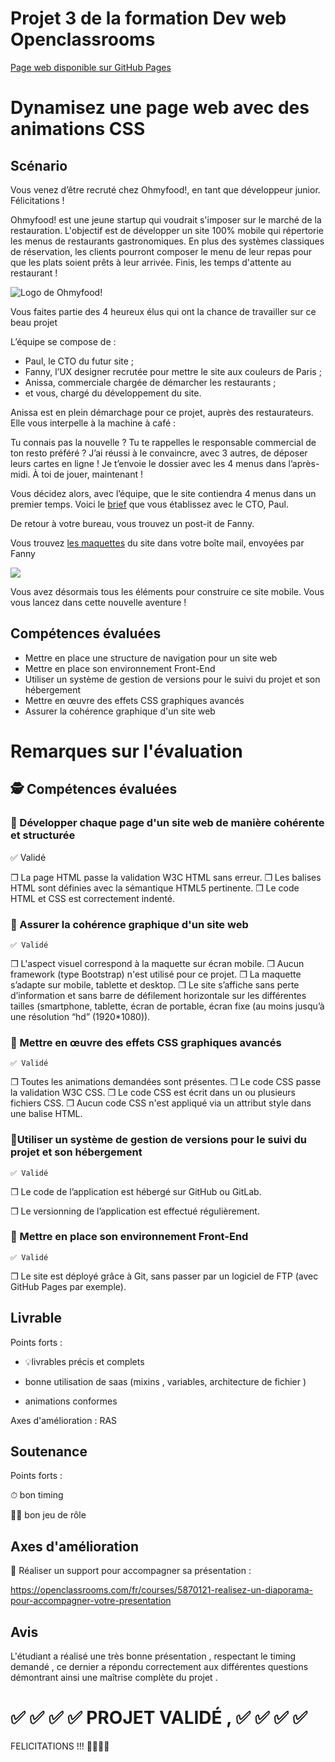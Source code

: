 
# Projet 3 de la formation Dev web Openclassrooms

[Page web disponible sur GitHub Pages](https://ptitgreg.github.io/GregoryVENET_3_14092021/)

# Dynamisez une page web avec des animations CSS

## Scénario

Vous venez d’être recruté chez Ohmyfood!, en tant que développeur junior. Félicitations !

Ohmyfood! est une jeune startup qui voudrait s'imposer sur le marché de la restauration. L'objectif est de développer un site 100% mobile qui répertorie les menus de restaurants gastronomiques. En plus des systèmes classiques de réservation, les clients pourront composer le menu de leur repas pour que les plats soient prêts à leur arrivée. Finis, les temps d'attente au restaurant !

![Logo de Ohmyfood!](https://user.oc-static.com/upload/2020/08/24/15982603994672_ohmyfood.png)

Vous faites partie des 4 heureux élus qui ont la chance de travailler sur ce beau projet

L’équipe se compose de :

+ Paul, le CTO du futur site ;
+ Fanny, l’UX designer recrutée pour mettre le site aux couleurs de Paris ;
+ Anissa, commerciale chargée de démarcher les restaurants ;
+ et vous, chargé du développement du site.

Anissa est en plein démarchage pour ce projet, auprès des restaurateurs. Elle vous interpelle à
la machine à café :

Tu connais pas la nouvelle ? Tu te rappelles le responsable commercial de ton resto préféré ? J’ai réussi à le convaincre, avec 3 autres, de déposer leurs cartes en ligne ! Je t’envoie le dossier avec les 4 menus dans l’après-midi. À toi de jouer, maintenant !

Vous décidez alors, avec l’équipe, que le site contiendra 4 menus dans un premier temps. Voici le [brief](https://s3-eu-west-1.amazonaws.com/course.oc-static.com/projects/DW_P3/Brief%20cre%CC%81atif%20-%20Ohmyfood!.pdf) que vous établissez avec le CTO, Paul.

De retour à votre bureau, vous trouvez un post-it de Fanny.

Vous trouvez [les maquettes](https://s3-eu-west-1.amazonaws.com/course.oc-static.com/projects/DW_P3/Maquettes%20Ohmyfood.zip) du site dans votre boîte mail, envoyées par Fanny

![](https://user.oc-static.com/upload/2020/08/24/15982605908418_Maquettes%20Ohmyfood.jpg)

Vous avez désormais tous les éléments pour construire ce site mobile. Vous vous lancez dans cette nouvelle aventure !

## Compétences évaluées

+ Mettre en place une structure de navigation pour un site web
+ Mettre en place son environnement Front-End
+ Utiliser un système de gestion de versions pour le suivi du projet et son hébergement
+ Mettre en œuvre des effets CSS graphiques avancés
+ Assurer la cohérence graphique d'un site web

# Remarques sur l'évaluation

## 🕵️‍ Compétences évaluées

### 🎯 Développer chaque page d'un site web de manière cohérente et structurée

   ✅ Validé

❒ La page HTML passe la validation W3C HTML sans erreur.
❒ Les balises HTML sont définies avec la sémantique HTML5 pertinente.
❒ Le code HTML et CSS est correctement indenté.

### 🎯 Assurer la cohérence graphique d'un site web

    ✅ Validé

❒ L'aspect visuel correspond à la maquette sur écran mobile.
❒ Aucun framework (type Bootstrap) n'est utilisé pour ce projet.
❒ La maquette s’adapte sur mobile, tablette et desktop.
❒ Le site s’affiche sans perte d’information et sans barre de défilement horizontale sur les différentes tailles (smartphone, tablette, écran de portable, écran fixe (au moins jusqu’à une résolution “hd” (1920*1080)).

### 🎯 Mettre en œuvre des effets CSS graphiques avancés

    ✅ Validé

❒ Toutes les animations demandées sont présentes.
❒ Le code CSS passe la validation W3C CSS.
❒ Le code CSS est écrit dans un ou plusieurs fichiers CSS.
❒ Aucun code CSS n'est appliqué via un attribut style dans une balise HTML.

### 🎯Utiliser un système de gestion de versions pour le suivi du projet et son hébergement

    ✅ Validé

❒ Le code de l’application est hébergé sur GitHub ou GitLab.

❒ Le versionning de l’application est effectué régulièrement.

### 🎯 Mettre en place son environnement Front-End

    ✅ Validé

❒ Le site est déployé grâce à Git, sans passer par un logiciel de FTP (avec GitHub Pages par exemple).

## Livrable

Points forts :

+ 💡livrables précis et complets

+ bonne utilisation de saas (mixins , variables, architecture de fichier )

+ animations conformes

Axes d'amélioration :  RAS

## Soutenance

Points forts :

⏱ bon timing

👨‍💻 bon jeu de rôle

## Axes d'amélioration

📄 Réaliser un support pour accompagner sa présentation :

<https://openclassrooms.com/fr/courses/5870121-realisez-un-diaporama-pour-accompagner-votre-presentation>

## Avis

 L'étudiant a réalisé une très bonne présentation , respectant le timing demandé , ce dernier a répondu correctement aux différentes questions démontrant ainsi une maîtrise complète du projet .

# ✅ ✅ ✅ ✅  PROJET VALIDÉ , ✅ ✅ ✅ ✅

FELICITATIONS !!! 🍾🍾🍾🍾
